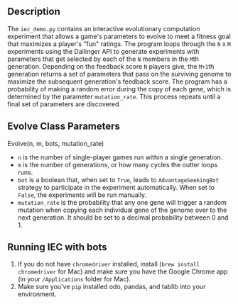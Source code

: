 ## Description
The `iec_demo.py` contains an interactive evolutionary computation experiment that allows a game's parameters to evolve to meet a fitness goal that maximizes a player's "fun" ratings. The program loops through the `N` x `M` experiments using the Dallinger API to generate experiments with parameters that get selected by each of the `N` members in the `M`th generation. Depending on the feedback score `N` players give, the `M+1`th generation returns a set of parameters that pass on the surviving genome to maximize the subsequent generation's feedback score. The program has a probability of making a random error during the copy of each gene, which is determined by the parameter `mutation_rate`. This process repeats until a final set of parameters are discovered.

## Evolve Class Parameters
Evolve(n, m, bots, mutation_rate)
- `n` is the number of single-player games run within a single generation.
- `m` is the number of generations, or how many cycles the outter loops runs.
- `bot` is a boolean that, when set to `True`, leads to `AdvantageSeekingBot` strategy to participate in the experiment automatically. When set to `False`, the experiments will be run manually.
- `mutation_rate` is the probability that any one gene will trigger a random mutation when copying each individual gene of the genome over to the next generation. It should be set to a decimal probability between 0 and 1.

## Running IEC with bots
1. If you do not have `chromedriver` installed, install (`brew install chromedriver` for Mac) and make sure you have the Google Chrome app (in your `/Applications` folder for Mac).
2. Make sure you've `pip` installed odo, pandas, and tablib into your environment.
